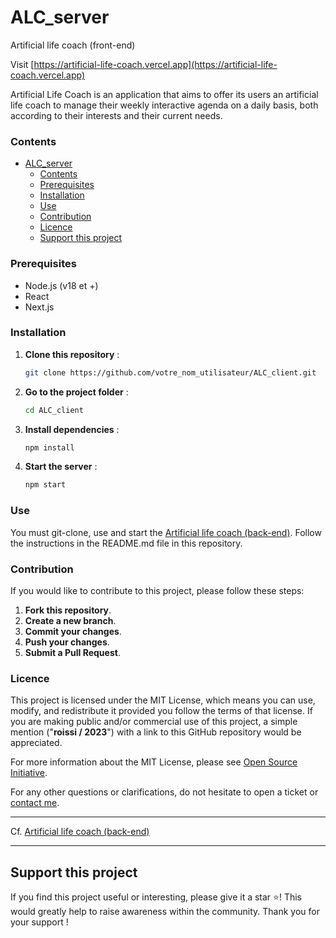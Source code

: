 # ALC_server
Artificial life coach (front-end)

Visit [https://artificial-life-coach.vercel.app](https://artificial-life-coach.vercel.app)

Artificial Life Coach is an application that aims to offer its users an artificial life coach to manage their weekly interactive agenda on a daily basis, both according to their interests and their current needs.

### Contents

- [ALC\_server](#alc_server)
    - [Contents](#contents)
    - [Prerequisites](#prerequisites)
    - [Installation](#installation)
    - [Use](#use)
    - [Contribution](#contribution)
    - [Licence](#licence)
  - [Support this project](#support-this-project)

### Prerequisites

- Node.js (v18 et +)
- React
- Next.js

### Installation

1. **Clone this repository** :
   ```bash
   git clone https://github.com/votre_nom_utilisateur/ALC_client.git
2. **Go to the project folder** :
   ```bash
   cd ALC_client
3. **Install dependencies** :
   ```bash
   npm install
4. **Start the server** :
   ```bash
   npm start

### Use

You must git-clone, use and start the [Artificial life coach (back-end)](https://github.com/roissi/ALC_server). Follow the instructions in the README.md file in this repository.

### Contribution

If you would like to contribute to this project, please follow these steps:

1. **Fork this repository**.
2. **Create a new branch**.
3. **Commit your changes**.
4. **Push your changes**.
5. **Submit a Pull Request**.

### Licence

This project is licensed under the MIT License, which means you can use, modify, and redistribute it provided you follow the terms of that license. If you are making public and/or commercial use of this project, a simple mention ("**roissi / 2023**") with a link to this GitHub repository would be appreciated.

For more information about the MIT License, please see [Open Source Initiative](https://opensource.org/license/mit).

For any other questions or clarifications, do not hesitate to open a ticket or [contact me](mailto:cyrildegraeve@gmail.com).

---------------------------------------
Cf. [Artificial life coach (back-end)](https://github.com/roissi/ALC_server)

---------------------------------------
## Support this project

If you find this project useful or interesting, please give it a star ⭐! This would greatly help to raise awareness within the community. Thank you for your support !
